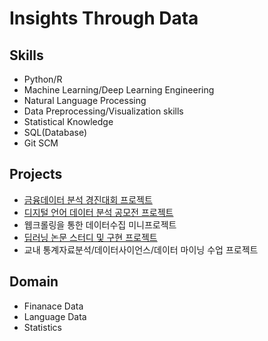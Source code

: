 # Insights Through Data
## Skills
- Python/R
- Machine Learning/Deep Learning Engineering
- Natural Language Processing
- Data Preprocessing/Visualization skills
- Statistical Knowledge
- SQL(Database)
- Git SCM

## Projects
- [금융데이터 분석 경진대회 프로젝트](https://github.com/shawnbae/Projects_portfolio/tree/master/Competition)
- [디지털 언어 데이터 분석 공모전 프로젝트](https://github.com/shawnbae/Projects_portfolio/tree/master/Competition/%EB%94%94%EC%A7%80%ED%84%B8%20%EC%96%B8%EC%96%B4%20%EB%8D%B0%EC%9D%B4%ED%84%B0%20%EB%B6%84%EC%84%9D%20%EA%B2%BD%EC%A7%84%EB%8C%80%ED%9A%8C)
- 웹크롤링을 통한 데이터수집 미니프로젝트
- [딥러닝 논문 스터디 및 구현 프로젝트](https://github.com/shawnbae/Projects_portfolio/tree/master/DeepLearning) 
- 교내 통계자료분석/데이터사이언스/데이터 마이닝 수업 프로젝트

## Domain
- Finanace Data
- Language Data
- Statistics
